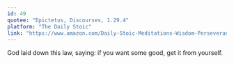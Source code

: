 ```yaml
---
id: 49
quotee: "Epictetus, Discourses, 1.29.4"
platform: "The Daily Stoic"
link: "https://www.amazon.com/Daily-Stoic-Meditations-Wisdom-Perseverance-ebook/dp/B01HNJIJB2/ref=sr_1_1?ie=UTF8&qid=1493176790&sr=8-1&keywords=the+daily+stoic"
---
```


God laid down this law, saying: if you want some good, get it from yourself.
